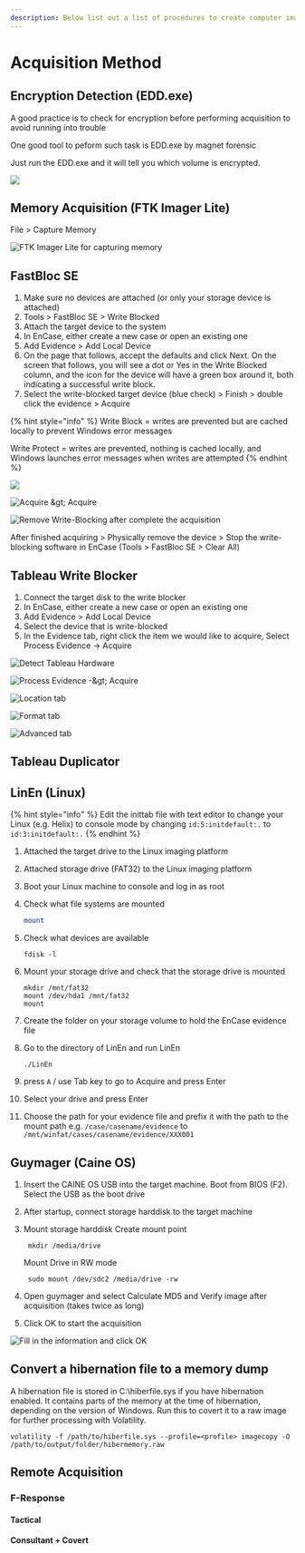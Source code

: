 ```yaml
---
description: Below list out a list of procedures to create computer images
---
```


# Acquisition Method

## Encryption Detection \(EDD.exe\)

A good practice is to check for encryption before performing acquisition to avoid running into trouble

One good tool to peform such task is EDD.exe by magnet forensic

Just run the EDD.exe and it will tell you which volume is encrypted.

![](../.gitbook/assets/image%20%2849%29.png)

## Memory Acquisition \(FTK Imager Lite\)

File &gt; Capture Memory

![FTK Imager Lite for capturing memory](../.gitbook/assets/2019-04-04-17_31_52-greenshot.png)

## FastBloc SE

1. Make sure no devices are attached \(or only your storage device is attached\)
2. Tools &gt; FastBloc SE &gt; Write Blocked
3. Attach the target device to the system
4. In EnCase, either create a new case or open an existing one
5. Add Evidence &gt; Add Local Device
6. On the page that follows, accept the defaults and click Next. On the screen that follows, you will see a dot or Yes in the Write Blocked column, and the icon for the device will have a green box around it, both indicating a successful write block.
7. Select the write-blocked target device \(blue check\) &gt; Finish &gt; double click the evidence &gt; Acquire

{% hint style="info" %}
Write Block = writes are prevented but are cached locally to prevent Windows error messages

Write Protect = writes are prevented, nothing is cached locally, and Windows launches error messages when writes are attempted
{% endhint %}

![](../.gitbook/assets/image%20%2862%29.png)

![Acquire &amp;gt; Acquire](../.gitbook/assets/image%20%2863%29.png)

![Remove Write-Blocking after complete the acquisition](../.gitbook/assets/image%20%2864%29.png)

After finished acquiring &gt; Physically remove the device &gt; Stop the write-blocking software in EnCase \(Tools &gt; FastBloc SE &gt; Clear All\)

## Tableau Write Blocker

1. Connect the target disk to the write blocker 
2. In EnCase, either create a new case or open an existing one
3. Add Evidence &gt; Add Local Device
4. Select the device that is write-blocked
5. In the Evidence tab, right click the item we would like to acquire, Select Process Evidence -&gt; Acquire

![Detect Tableau Hardware](../.gitbook/assets/image%20%2822%29.png)

![Process Evidence -&amp;gt; Acquire](../.gitbook/assets/image%20%2816%29%20%282%29%20%282%29%20%282%29%20%282%29%20%282%29%20%282%29%20%281%29.png)

![Location tab](../.gitbook/assets/image%20%286%29%20%281%29%20%282%29%20%282%29%20%282%29%20%282%29%20%282%29%20%282%29%20%282%29.png)

![Format tab](../.gitbook/assets/image%20%287%29.png)

![Advanced tab](../.gitbook/assets/image%20%281%29.png)

## Tableau Duplicator

## LinEn \(Linux\)

{% hint style="info" %}
Edit the inittab file with text editor to change your Linux \(e.g. Helix\) to console mode by changing `id:5:initdefault:.` to `id:3:initdefault:.`
{% endhint %}

1. Attached the target drive to the Linux imaging platform
2. Attached storage drive \(FAT32\) to the Linux imaging platform
3. Boot your Linux machine to console and log in as root
4. Check what file systems are mounted

   ```bash
   mount
   ```

5. Check what devices are available

   ```text
   fdisk -l
   ```

6. Mount your storage drive and check that the storage drive is mounted

   ```text
   mkdir /mnt/fat32
   mount /dev/hda1 /mnt/fat32
   mount
   ```

7. Create the folder on your storage volume to hold the EnCase evidence file
8. Go to the directory of LinEn and run LinEn

   ```text
   ./LinEn
   ```

9. press `A` / use Tab key to go to Acquire and press Enter
10. Select your drive and press Enter
11. Choose the path for your evidence file and prefix it with the path to the mount path e.g. `/case/casename/evidence` to `/mnt/winfat/cases/casename/evidence/XXX001`

## Guymager \(Caine OS\)

1. Insert the CAINE OS USB into the target machine. Boot from BIOS \(F2\). Select the USB as the boot drive
2. After startup, connect storage harddisk to the target machine
3. Mount storage harddisk Create mount point

   ```text
    mkdir /media/drive
   ```

   Mount Drive in RW mode

   ```text
    sudo mount /dev/sdc2 /media/drive -rw
   ```

4. Open guymager and select Calculate MD5 and Verify image after acquisition \(takes twice as long\)
5. Click OK to start the acquisition 

![Fill in the information and click OK](../.gitbook/assets/image%20%2818%29%20%283%29%20%283%29.png)

## Convert a hibernation file to a memory dump

A hibernation file is stored in C:\hiberfile.sys if you have hibernation enabled. It contains parts of the memory at the time of hibernation, depending on the version of Windows. Run this to covert it to a raw image for further processing with Volatility.

```text
volatility -f /path/to/hiberfile.sys --profile=<profile> imagecopy -O /path/to/output/folder/hibermemory.raw
```

## Remote Acquisition

### F-Response

#### Tactical

#### Consultant + Covert

